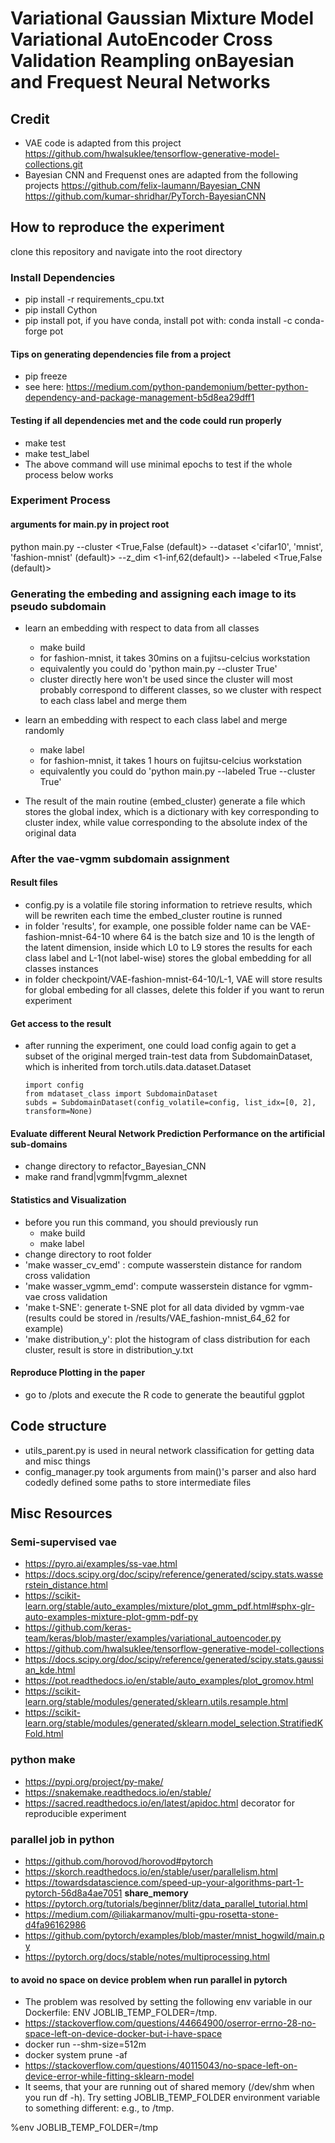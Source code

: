 # Variational Gaussian Mixture Model Variational AutoEncoder Cross Validation Reampling onBayesian and Frequest Neural Networks

## Credit
- VAE code is adapted from this project
https://github.com/hwalsuklee/tensorflow-generative-model-collections.git
- Bayesian CNN and Frequenst ones are adapted from the following projects
https://github.com/felix-laumann/Bayesian_CNN
https://github.com/kumar-shridhar/PyTorch-BayesianCNN

 
## How to reproduce the experiment

clone this repository and navigate into the root directory

### Install Dependencies
- pip install -r requirements_cpu.txt
- pip install Cython
- pip install pot, if you have conda, install pot with:  conda install -c conda-forge pot

#### Tips on generating dependencies file from a project
- pip freeze
- see here: https://medium.com/python-pandemonium/better-python-dependency-and-package-management-b5d8ea29dff1

#### Testing if all dependencies met and the code could run properly
- make test
- make test_label
- The above command will use minimal epochs to test if the whole process below works

### Experiment Process

#### arguments for main.py in project root
  python main.py
  --cluster <True,False (default)>
  --dataset <'cifar10', 'mnist', 'fashion-mnist' (default)>
  --z_dim <1-inf,62(default)>
  --labeled <True,False (default)>

### Generating the embeding and assigning each image to its pseudo subdomain
- learn an embedding with respect to data from all classes
    - make build 
    - for fashion-mnist, it takes 30mins on a fujitsu-celcius workstation
    - equivalently you could do  'python main.py --cluster True'
    - cluster directly here won't be used since the cluster will most probably correspond to different classes, so we cluster with respect to each class label and merge them

- learn an embedding with respect to each class label and merge randomly
    - make label 
    - for fashion-mnist, it takes 1 hours on fujitsu-celcius workstation
    - equivalently you could do 'python main.py --labeled True --cluster True' 

- The result of the main routine (embed_cluster)  generate a file which stores the global index, which is a dictionary with key corresponding to cluster index, while value corresponding to the absolute index of the original data

### After the vae-vgmm subdomain assignment

#### Result files
- config.py is a volatile file storing information to retrieve results, which will be rewriten each time the embed_cluster routine is runned
- in folder 'results', for example, one possible folder name can be VAE-fashion-mnist-64-10 where 64 is
the batch size and 10 is the length of the latent dimension, inside which L0 to L9 stores the
results for each class label and L-1(not label-wise) stores the global embedding for all classes instances
- in folder checkpoint/VAE-fashion-mnist-64-10/L-1, VAE will store results for global embeding for all classes, delete this folder if you want to rerun experiment

#### Get access to the result
- after running the experiment, one could load config again to get a subset of the original merged train-test data from SubdomainDataset, which is inherited from torch.utils.data.dataset.Dataset

  ```
  import config
  from mdataset_class import SubdomainDataset
  subds = SubdomainDataset(config_volatile=config, list_idx=[0, 2], transform=None)
  ```

#### Evaluate different Neural Network Prediction Performance on the artificial sub-domains
- change directory to refactor_Bayesian_CNN
- make rand frand|vgmm|fvgmm_alexnet

#### Statistics and Visualization
- before you run this command, you should previously run 
    - make build
    - make label
- change directory to root folder
- 'make wasser_cv_emd' : compute wasserstein distance for random cross validation
- 'make wasser_vgmm_emd': compute wasserstein distance for vgmm-vae cross validation
- 'make t-SNE': generate t-SNE plot for all data divided by vgmm-vae  (results could be stored in /results/VAE_fashion-mnist_64_62 for example)
- 'make distribution_y': plot the histogram of class distribution for each cluster, result is store in distribution_y.txt

#### Reproduce Plotting in the paper
- go to  /plots and execute the R code to generate the beautiful ggplot

## Code structure 
- utils_parent.py is used in neural network classification for getting data and misc things
- config_manager.py took arguments from main()'s parser and also hard codedly defined some paths to
  store intermediate files

## Misc Resources

### Semi-supervised vae
- https://pyro.ai/examples/ss-vae.html
- https://docs.scipy.org/doc/scipy/reference/generated/scipy.stats.wasserstein_distance.html
- https://scikit-learn.org/stable/auto_examples/mixture/plot_gmm_pdf.html#sphx-glr-auto-examples-mixture-plot-gmm-pdf-py
- https://github.com/keras-team/keras/blob/master/examples/variational_autoencoder.py
- https://github.com/hwalsuklee/tensorflow-generative-model-collections
- https://docs.scipy.org/doc/scipy/reference/generated/scipy.stats.gaussian_kde.html
- https://pot.readthedocs.io/en/stable/auto_examples/plot_gromov.html
- https://scikit-learn.org/stable/modules/generated/sklearn.utils.resample.html
- https://scikit-learn.org/stable/modules/generated/sklearn.model_selection.StratifiedKFold.html

### python make
- https://pypi.org/project/py-make/
- https://snakemake.readthedocs.io/en/stable/
- https://sacred.readthedocs.io/en/latest/apidoc.html  decorator for reproducible experiment

### parallel job in python
- https://github.com/horovod/horovod#pytorch
- https://skorch.readthedocs.io/en/stable/user/parallelism.html
- https://towardsdatascience.com/speed-up-your-algorithms-part-1-pytorch-56d8a4ae7051  **share_memory**
- https://pytorch.org/tutorials/beginner/blitz/data_parallel_tutorial.html
- https://medium.com/@iliakarmanov/multi-gpu-rosetta-stone-d4fa96162986
- https://github.com/pytorch/examples/blob/master/mnist_hogwild/main.py
- https://pytorch.org/docs/stable/notes/multiprocessing.html

#### to avoid no space on device problem when run parallel in pytorch
- The problem was resolved by setting the following env variable in our Dockerfile: ENV JOBLIB_TEMP_FOLDER=/tmp.
- https://stackoverflow.com/questions/44664900/oserror-errno-28-no-space-left-on-device-docker-but-i-have-space
- docker run --shm-size=512m <image-name>
- docker system prune -af
- https://stackoverflow.com/questions/40115043/no-space-left-on-device-error-while-fitting-sklearn-model 
- It seems, that your are running out of shared memory (/dev/shm when you run df -h). Try setting JOBLIB_TEMP_FOLDER environment variable to something different: e.g., to /tmp. 

%env JOBLIB_TEMP_FOLDER=/tmp

